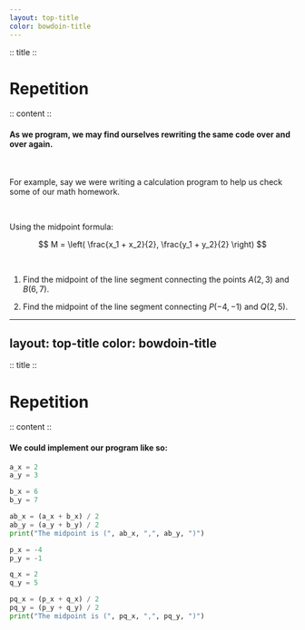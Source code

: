 ```yaml
---
layout: top-title
color: bowdoin-title
---
```


:: title ::

# Repetition

:: content ::

#### As we program, we may find ourselves rewriting the same code over and over again.

<br>

For example, say we were writing a calculation program to help us check some of our math homework.

<br>

Using the midpoint formula:

$$
M = \left( \frac{x_1 + x_2}{2}, \frac{y_1 + y_2}{2} \right)
$$

<br>

1. Find the midpoint of the line segment connecting the points $A(2, 3)$ and $B(6, 7)$.

2. Find the midpoint of the line segment connecting $P(-4, -1)$ and $Q(2, 5)$.

---
layout: top-title
color: bowdoin-title
---

:: title ::

# Repetition

:: content ::

#### We could implement our program like so:

```python {monaco-run} {editorOptions: { lineNumbers:'on'}}
a_x = 2
a_y = 3

b_x = 6
b_y = 7

ab_x = (a_x + b_x) / 2
ab_y = (a_y + b_y) / 2
print("The midpoint is (", ab_x, ",", ab_y, ")")

p_x = -4
p_y = -1

q_x = 2
q_y = 5

pq_x = (p_x + q_x) / 2
pq_y = (p_y + q_y) / 2
print("The midpoint is (", pq_x, ",", pq_y, ")")
```